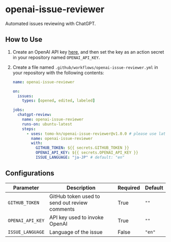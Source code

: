 # openai-issue-reviewer

Automated issues reviewing with ChatGPT.

## How to Use

1. Create an OpenAI API key [here](https://platform.openai.com/account/api-keys), and then set the key as an action secret in your repository named `OPENAI_API_KEY`.

2. Create a file named `.github/workflows/openai-issue-reviewer.yml` in your repository with the following contents:

   ```yaml
   name: openai-issue-reviewer

   on:
     issues:
       types: [opened, edited, labeled]

   jobs:
     chatgpt-review:
       name: openai-issue-reviewer
       runs-on: ubuntu-latest
       steps:
         - uses: tomo-kn/openai-issue-reviewer@v1.0.0 # please use latest version
           name: openai-issue-reviewer
           with:
             GITHUB_TOKEN: ${{ secrets.GITHUB_TOKEN }}
             OPENAI_API_KEY: ${{ secrets.OPENAI_API_KEY }}
             ISSUE_LANGUAGE: "ja-JP" # default: "en"
   ```

## Configurations

| Parameter        | Description                                   | Required | Default |
| ---------------- | --------------------------------------------- | -------- | ------- |
| `GITHUB_TOKEN`   | GitHub token used to send out review comments | True     | `""`    |
| `OPENAI_API_KEY` | API key used to invoke OpenAI                 | True     | `""`    |
| `ISSUE_LANGUAGE` | Language of the issue                         | False    | `"en"`  |
